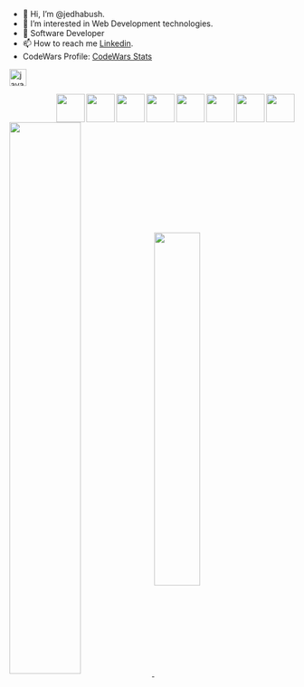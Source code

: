 - 👋 Hi, I’m @jedhabush.
- 👀 I’m interested in Web Development technologies.
- 🌱 Software Developer 
- 📫 How to reach me [Linkedin](https://www.linkedin.com/in/jed-habush-6a877524/).
- CodeWars Profile: [CodeWars Stats](https://www.codewars.com/users/jedhabush/stats)



<a target="_blank" rel="noopener noreferrer nofollow" href="https://www.codewars.com/users/jedhabush/badges/large"><img height="30" alt="javascript" src="https://www.codewars.com/users/jedhabush/badges/large" style="max-width: 100%;"></a>


<!-- css code for langs icons-->

<img height=50 img align="right" src="https://cdn.jsdelivr.net/gh/devicons/devicon/icons/react/react-original.svg"/><img height=50  img align="right" src="https://cdn.jsdelivr.net/gh/devicons/devicon/icons/javascript/javascript-original.svg"/><img height=50 img align="right"
src="https://cdn.jsdelivr.net/gh/devicons/devicon/icons/html5/html5-original.svg" /><img height=50 img align="right"
src="https://cdn.jsdelivr.net/gh/devicons/devicon/icons/css3/css3-original.svg" /><img height=50 img align="right"
src="https://cdn.jsdelivr.net/gh/devicons/devicon/icons/java/java-original.svg" /><img height=50 img align="right"
src="https://cdn.jsdelivr.net/gh/devicons/devicon/icons/git/git-plain.svg"/><img height=50 img align="right"
src="https://cdn.jsdelivr.net/gh/devicons/devicon/icons/github/github-original.svg"/><img height=50  img align="right" src="https://cdn.jsdelivr.net/gh/devicons/devicon/icons/canva/canva-original.svg"/>

  


<!-- css code taken from https://github.com/anuraghazra -->
<!-- css code for cards stats and top langugaes-->

<a href="https://github.com/jedhabush/github-readme-stats#gh-light-mode-only"> <!--card stats for allc commits -->
  <img align="center" width=50% src="https://github-readme-stats.vercel.app/api?username=jedhabush&show_icons=true&hide_border=true&include_all_commits=true&theme=default#gh-light-mode-only" />
</a>
<a href="https://github.com/jedhabush/github-readme-stats">  <!--top langs -->
  <img align="center" width=40% src="https://github-readme-stats.vercel.app/api/top-langs/?username=jedhabush&hide_border=true&layout=compact" />
</a>




<!---
jedhabush/jedhabush is a ✨ special ✨ repository because its `README.md` (this file) appears on your GitHub profile.
You can click the Preview link to take a look at your changes.
--->
